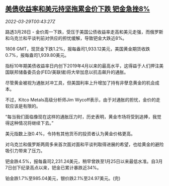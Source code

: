 <!--1648515663000-->
[美债收益率和美元持坚拖累金价下跌 钯金急挫8%](https://cn.reuters.com/article/global-precious-metals-0328-mon-idCNKCS2LQ01L)
------

<div><i>2022-03-29T00:43:27Z</i></div><p>路透3月28日 - 金价周一下跌，受压于美国公债收益率走高和美元走强，而俄罗斯和乌克兰和平谈判前对供应的担忧缓解，导致钯金大跌近8%。</p><p>1808 GMT，现货金下跌1.2%，报每盎司1,933.12美元，美国黄金期货收跌0.7%，报每盎司1,939.80美元。</p><p>指标10年期美债收益率日内创下2019年4月以来的最高水平，这得益于人们押注美国联邦储备委员会(FED/美联储)将大举加息以抗击飙升的通胀。</p><p>尽管黄金被视为通胀对冲工具，但美国利率上升增加了持有非孽息黄金的机会成本。</p><p>不过，Kitco Metals高级分析师Jim Wycoff表示，由于对通胀的担忧，金价的走软应该是有限的。</p><p>“每当我们面临像现在这样的通胀压力时，历史表明，黄金市场将受到追捧，我觉得这种情况将继续下去。”</p><p>美元指数上涨0.4%，令持有其他货币的投资者认为黄金价格更高。</p><p>对乌克兰和俄罗斯两周多来首次面对面和平谈判取得进展的希望，也给黄金的避险吸引力带来了压力。</p><p>钯金跌4.5%，报每盎司2,231.24美元，稍早曾跌至1月25日以来最低水准。自3月7日创下纪录高点以来，钯金已累计暴跌近34%。</p><p>铂金跌1.7%至985.04美元，银价跌2.1%至24.97美元。(完)</p>
